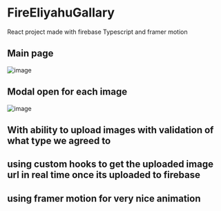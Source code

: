 # FireEliyahuGallary
React project made with firebase Typescript and framer motion 

## Main page
![image](https://user-images.githubusercontent.com/100947769/208370030-0e3887d7-6e3c-436d-92b5-c31d0b6b0e87.png)

## Modal open for each image
![image](https://user-images.githubusercontent.com/100947769/208370426-0f8beddd-e9c4-41a0-b77f-d256c2609042.png)


## With ability to upload images with validation of what type we agreed to 
## using custom hooks to get the uploaded image url in real time once its uploaded to firebase 
## using framer motion for very nice animation 
